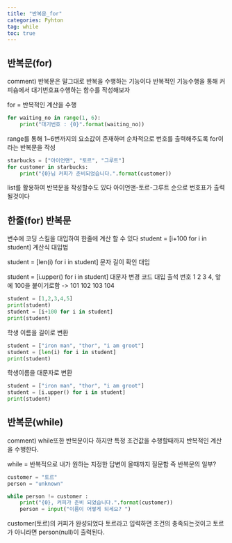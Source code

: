 ```yaml
---
title: "반복문_for"
categories: Pyhton
tag: while
toc: true
---
```


## 반복문(for)

comment)
반복문은 말그대로 반복을 수행하는 기능이다 반복적인 기능수행을 통해
커피숍에서 대기번호표수행하는 함수를 작성해보자

for = 반복적인 계산을 수행 

```python
for waiting_no in range(1, 6):
    print("대기번호 : {0}".format(waiting_no))
```
range를 통해 1~6번까지의 요소값이 존재하며 순차적으로 번호를 출력해주도록 for이라는 반복문을 작성

```python
starbucks = ["아이언맨", "토르", "그루트"]
for customer in starbucks:
    print("{0}님 커피가 준비되었습니다.".format(customer))
```
list를 활용하여 반복문을 작성할수도 있다 아이언맨-토르-그루트 순으로 번호표가 출력될것이다


## 한줄(for) 반복문

변수에 코딩 스킬을 대입하여 한줄에 계산 할 수 있다 
student = [i+100 for i in student] 계산식 대입법

student = [len(i) for i in student] 문자 길이 확인 대입

student = [i.upper() for i in student] 대문자 변경 코드 대입
출석 번호 1 2 3 4, 앞에 100을 붙이기로함 -> 101 102 103 104
```python
student = [1,2,3,4,5]
print(student)
student = [i+100 for i in student]
print(student)
```
학생 이름을 길이로 변환
```python
student = ["iron man", "thor", "i am groot"]
student = [len(i) for i in student]
print(student)
```
학생이름을 대문자로 변환
```python
student = ["iron man", "thor", "i am groot"]
student = [i.upper() for i in student]
print(student)
```


## 반복문(while)

comment)
while또한 반복문이다 하지만 특정 조건값을 수행할때까지 반복적인 계산을 수행한다.

while = 반복적으로 내가 원하는 지정한 답변이 올때까지 질문함 즉 반복문의 일부?

```python
customer = "토르"
person = "unknown"

while person != customer :
    print("{0}, 커피가 준비 되었습니다.".format(customer))
    person = input("이름이 어떻게 되세요? ")
```
customer(토르)의 커피가 완성되었다 토르라고 입력하면 조건의 충족되는것이고
토르가 아니라면 person(null)이 출력된다.